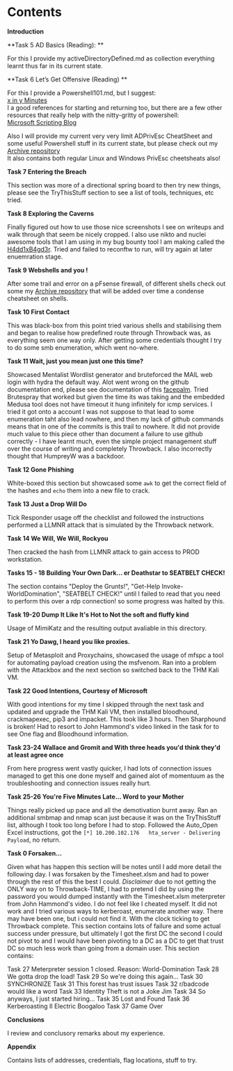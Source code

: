 # Contents

**Introduction**

**Task 5 AD Basics (Reading): **  

For this I provide my activeDirectoryDefined.md as collection everything learnt thus far in its current state.

**Task 6 Let’s Get Offensive (Reading) **

For this I provide a Powershell101.md, but I suggest:  
[x in y Minutes](https://learnxinyminutes.com/docs/powershell/)  
I a good references for starting and returning too, but there are a few other resources that really help with the nitty-gritty of powershell:  
[Microsoft Scripting Blog](https://devblogs.microsoft.com/scripting/)  

Also I will provide my current very very limit ADPrivEsc CheatSheet and some useful Powershell stuff in its current state, but please check out my [Archive repository](https://github.com/7RU7H/Archive)  
It also contains both regular Linux and Windows PrivEsc cheetsheats also! 

**Task 7 Entering the Breach**

This section was more of a directional spring board to then try new things, please see the TryThisStuff section to see a list of tools, techniques, etc tried. 

**Task 8 Exploring the Caverns**

Finally figured out how to use those nice screenshots I see on writeups and walk through that seem be nicely cropped. I also use nikto and nuclei awesome tools that I am using in my bug bounty tool I am making called the [H4dd1xB4gd3r](https://github.com/7RU7H/H4dd1xB4dg3r). Tried and failed to reconftw to run, will try again at later enuemration stage.

**Task 9  Webshells and you !**

After some trail and error on a pFsense firewall, of different shells check out some my [Archive repository](https://github.com/7RU7H/Archive/shells.md) that will be added over time a condense cheatsheet on shells. 

**Task 10 First Contact**

This was black-box from this point tried various shells and stabilising them and began to realise how predefined route through Throwback was, as everything seem one way only. After getting some credentials thought I try to do some smb enumeration, which went no-where. 

**Task 11 Wait, just you mean just one this time?**

Showcased Mentalist Wordlist generator and bruteforced the MAIL web login with hydra the default way. Alot went wrong on the github documentation end, please see documentation of this [facepalm](Waitwhathappened.md). Tried Brutespray that worked but given the time its was taking and the embedded Medusa tool does not have timeout it hung infinitely for icmp services. I tried it got onto a account I was not suppose to that lead to some enumeration taht also lead nowhere, and then my lack of github commands means that in one of the commits is this trail to nowhere. It did not provide much value to this piece other than document a failure to use github correctly - I have learnt much, even the simple project management stuff over the course of writing and completely Throwback. I also incorrectly thought that HumpreyW was a backdoor.

**Task 12 Gone Phishing**

White-boxed this section but showcased some `awk` to get the correct field of the hashes and `echo` them into a new file to crack.

**Task 13 Just a Drop Will Do** 

Tick Responder usage off the checklist and followed the instructions performed a LLMNR attack that is simulated by the Throwback network.

**Task 14 We Will, We Will, Rockyou**

Then cracked the hash from LLMNR attack to gain access to PROD workstation.

**Tasks 15 - 18 Building Your Own Dark... er Deathstar to SEATBELT CHECK!**

The section contains "Deploy the Grunts!", "Get-Help Invoke-WorldDomination", "SEATBELT CHECK!" until I failed to read that you need to perform this over a rdp connection! so some progress was halted by this.

**Task 19-20  Dump It Like It's Hot to Not the soft and fluffy kind**

Usage of MimiKatz and the resulting output avaliable in this directory. 

**Task 21 Yo Dawg, I heard you like proxies.**

Setup of Metasploit and Proxychains, showcased the usage of mfspc a tool for automating payload creation using the msfvenom. Ran into a problem with the Attackbox and the next section so switched back to the THM Kali VM. 

**Task 22 Good Intentions, Courtesy of Microsoft**

With good intentions for my time I skipped through the next task and updated and upgrade the THM Kali VM, then installed bloodhound, crackmapexec, pip3 and impacket. This took like 3 hours. Then Sharphound is broken! Had to resort to John Hammond's video linked in the task for to see One flag and Bloodhound information.

**Task 23-24  Wallace and Gromit and With three heads you'd think they'd at least agree once**

From here progress went vastly quicker, I had lots of connection issues managed to get this one done myself and gained alot of momentuum as the troubleshooting and connection issues really hurt.

**Task 25-26 You're Five Minutes Late... Word to your Mother** 

Things really picked up pace and all the demotivation burnt away. Ran an additional smbmap and nmap scan just because it was on the TryThisStuff list, although I took too long before I had to stop. Followed the Auto_Open Excel instructions, got the `[*] 10.200.102.176   hta_server - Delivering Payload`, no return.

**Task 0 Forsaken...**

Given what has happen this section will be notes until I add more detail the following day. I was forsaken by the Timesheet.xlsm and had to power through the rest of this the best I could. *Disclaimer* due to not getting the ONLY way on to Throwback-TIME, I had to pretend I did by using the password you would dumped instantly with the Timesheet.xlsm meterpreter from John Hammond's video. I do not feel like I cheated myself. It did not work and I tried various ways to kerberoast, enumerate another way. There may have been one, but i could not find it. With the clock ticking to get Throwback complete. This section contains lots of failure and some actual success under pressure, but ultimately I got the first DC the second I could not pivot to and I would have been pivoting to a DC as a DC to get that trust DC so much less work than going from a domain user. This section contains:

Task 27 Meterpreter session 1 closed. Reason: World-Domination
Task 28 We gotta drop the load!
Task 29 So we're doing this again...
Task 30 SYNCHRONIZE
Task 31 This forest has trust issues
Task 32 r/badcode would like a word
Task 33 Identity Theft is not a Joke Jim
Task 34 So anyways, I just started hiring...
Task 35 Lost and Found
Task 36 Kerberoasting II Electric Boogaloo
Task 37 Game Over 

**Conclusions** 

I review and conclusory remarks about my experience.

**Appendix**

Contains lists of addresses, credentials, flag locations, stuff to try.